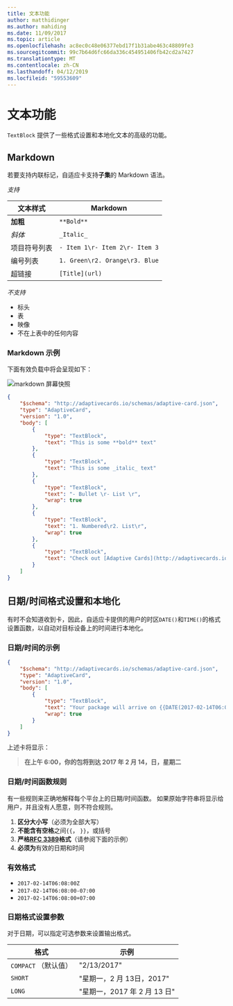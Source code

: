 ```yaml
---
title: 文本功能
author: matthidinger
ms.author: mahiding
ms.date: 11/09/2017
ms.topic: article
ms.openlocfilehash: ac8ec0c48e06377ebd17f1b31abe463c48809fe3
ms.sourcegitcommit: 99c7b64d6fc66da336c454951406fb42cd2a7427
ms.translationtype: MT
ms.contentlocale: zh-CN
ms.lasthandoff: 04/12/2019
ms.locfileid: "59553609"
---
```

# <a name="text-features"></a>文本功能

`TextBlock` 提供了一些格式设置和本地化文本的高级的功能。

## <a name="markdown"></a>Markdown
若要支持内联标记，自适应卡支持**子集**的 Markdown 语法。

_支持_

| 文本样式      | Markdown |
|-----------------|-----|
| **加粗**        | ```**Bold**``` |
| _斜体_        | ```_Italic_``` |
| 项目符号列表     | ```- Item 1\r- Item 2\r- Item 3``` | 
| 编号列表   | ```1. Green\r2. Orange\r3. Blue``` |
| 超链接      | ```[Title](url)``` |

_不支持_

* 标头
* 表
* 映像
* 不在上表中的任何内容

### <a name="markdown-example"></a>Markdown 示例

下面有效负载中将会呈现如下：

![markdown 屏幕快照](media/text-features/markdown.png)

```json
{
    "$schema": "http://adaptivecards.io/schemas/adaptive-card.json",
    "type": "AdaptiveCard",
    "version": "1.0",
    "body": [
        {
            "type": "TextBlock",
            "text": "This is some **bold** text"
        },
        {
            "type": "TextBlock",
            "text": "This is some _italic_ text"
        },
        {
            "type": "TextBlock",
            "text": "- Bullet \r- List \r",
            "wrap": true
        },
        {
            "type": "TextBlock",
            "text": "1. Numbered\r2. List\r",
            "wrap": true
        },
        {
            "type": "TextBlock",
            "text": "Check out [Adaptive Cards](http://adaptivecards.io)"
        }
    ]
}
```

## <a name="datetime-formatting-and-localization"></a>日期/时间格式设置和本地化

有时不会知道收到卡，因此，自适应卡提供的用户的时区`DATE()`和`TIME()`的格式设置函数，以自动对目标设备上的时间进行本地化。

### <a name="datetime-example"></a>日期/时间的示例

```json
{
    "$schema": "http://adaptivecards.io/schemas/adaptive-card.json",
    "type": "AdaptiveCard",
    "version": "1.0",
    "body": [
        {
            "type": "TextBlock",
            "text": "Your package will arrive on {{DATE(2017-02-14T06:00:00Z, SHORT)}} at {{TIME(2017-02-14T06:00:00Z)}}",
            "wrap": true
        }
    ]
}
```

上述卡将显示： 

> **在上午 6:00，你的包将到达 2017 年 2 月 14，日，星期二**

### <a name="datetime-function-rules"></a>日期/时间函数规则

有一些规则来正确地解释每个平台上的日期/时间函数。 如果原始字符串将显示给用户，并且没有人愿意，则不符合规则。

1. **区分大小写**（必须为全部大写）
1. **不能含有空格**之间`{{`， `}}`，或括号
1. **严格[RFC 3389](https://tools.ietf.org/html/rfc3339)格式**（请参阅下面的示例）
1. **必须为**有效的日期和时间

### <a name="valid-formats"></a>有效格式

* `2017-02-14T06:08:00Z`
* `2017-02-14T06:08:00-07:00`
* `2017-02-14T06:08:00+07:00`

### <a name="date-formatting-param"></a>日期格式设置参数

对于日期，可以指定可选参数来设置输出格式。


|       格式        |            示例            |
|---------------------|-------------------------------|
| `COMPACT` （默认值） |          "2/13/2017"          |
|       `SHORT`       |     "星期一，2 月 13日，2017"     |
|       `LONG`        | "星期一，2017 年 2 月 13 日" |

